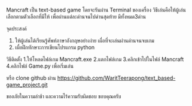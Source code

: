 Mancraft เป็น text-based game โดยจะรันผ่าน Terminal ของเครื่อง
วิธีเล่นคือให้ผู้เล่นเลือกตามตัวเลือกที่มีให้ เพื่อผ่านแต่ละด่านจนไปด่านสุดท้าย
มีทั้งหมด3ด่าน

จุดประสงค์
1. ให้ผู้เล่นได้เรียนรู้ศัพท์ภาษาอังกฤษอย่างง่าย เผื่อที่จะเล่นผ่านด่านจนจบเกม
2. เผื่อฝึกทักษาะการเขียนโปรแกรม python

วิธีติดตั้ง 
1.ให้โหลดไฟล์เกม Mancraft.exe
2.แตกไฟล์เกม
3.คลิกเข้าไปในไฟล์ Mancraft
4.คลิกไฟล์ Game.py เพื่อเริ่มเล่น

หรือ clone github ผ่าน https://github.com/WaritTeerapong/text_based-game_project.git


ขออภัยในความล่าช้า และความไร้ความรับผิดชอบ
ขอบคุณครับ
